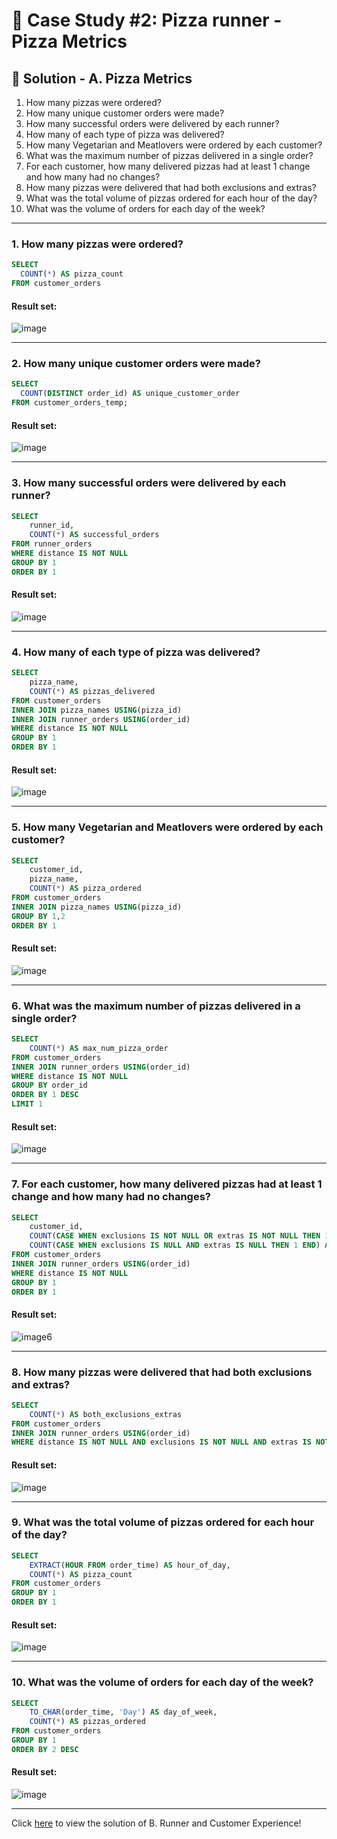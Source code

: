 # 🍕 Case Study #2: Pizza runner - Pizza Metrics

## 🍝 Solution - A. Pizza Metrics

1. How many pizzas were ordered?
2. How many unique customer orders were made?
3. How many successful orders were delivered by each runner?
4. How many of each type of pizza was delivered?
5. How many Vegetarian and Meatlovers were ordered by each customer?
6. What was the maximum number of pizzas delivered in a single order?
7. For each customer, how many delivered pizzas had at least 1 change and how many had no changes?
8. How many pizzas were delivered that had both exclusions and extras?
9. What was the total volume of pizzas ordered for each hour of the day?
10. What was the volume of orders for each day of the week?

***

###  1. How many pizzas were ordered?

```sql
SELECT 
  COUNT(*) AS pizza_count 
FROM customer_orders
``` 
	
#### Result set:
![image](https://user-images.githubusercontent.com/75075887/216674031-f798d28b-3135-4060-ac3f-139e8aec4c94.png)

***

###  2. How many unique customer orders were made?

```sql
SELECT 
  COUNT(DISTINCT order_id) AS unique_customer_order
FROM customer_orders_temp;
``` 
	
#### Result set:
![image](https://user-images.githubusercontent.com/75075887/216674490-da862e47-55f4-4f93-9aaa-d411988b125d.png)

***

###  3. How many successful orders were delivered by each runner?

```sql
SELECT 
	runner_id,
	COUNT(*) AS successful_orders
FROM runner_orders
WHERE distance IS NOT NULL
GROUP BY 1
ORDER BY 1
``` 
	
#### Result set:
![image](https://user-images.githubusercontent.com/75075887/216674983-69510b99-8dfd-479d-8ea3-8b1658d5d47b.png)

***

###  4. How many of each type of pizza was delivered?

```sql
SELECT 
	pizza_name,
	COUNT(*) AS pizzas_delivered 
FROM customer_orders
INNER JOIN pizza_names USING(pizza_id)
INNER JOIN runner_orders USING(order_id)
WHERE distance IS NOT NULL
GROUP BY 1
ORDER BY 1
``` 
	
#### Result set:
![image](https://user-images.githubusercontent.com/75075887/216675408-fa798f55-1b6c-47c3-9a79-ffc3f1d6fe23.png)

***

###  5. How many Vegetarian and Meatlovers were ordered by each customer?

```sql
SELECT 
	customer_id,
	pizza_name,
	COUNT(*) AS pizza_ordered
FROM customer_orders
INNER JOIN pizza_names USING(pizza_id)
GROUP BY 1,2
ORDER BY 1
``` 
	
#### Result set:
![image](https://user-images.githubusercontent.com/75075887/216675743-cc95d4c2-62c8-44ee-aac2-97b19a92e666.png)

***

###  6. What was the maximum number of pizzas delivered in a single order?

```sql
SELECT 
	COUNT(*) AS max_num_pizza_order
FROM customer_orders
INNER JOIN runner_orders USING(order_id)
WHERE distance IS NOT NULL
GROUP BY order_id
ORDER BY 1 DESC
LIMIT 1
``` 
	
#### Result set:
![image](https://user-images.githubusercontent.com/75075887/216676722-0832bf1b-3d1b-4a3b-ade4-04f6f69d8879.png)

***

###  7. For each customer, how many delivered pizzas had at least 1 change and how many had no changes?

```sql
SELECT 
	customer_id,
	COUNT(CASE WHEN exclusions IS NOT NULL OR extras IS NOT NULL THEN 1 END) AS atleast_one_change,
	COUNT(CASE WHEN exclusions IS NULL AND extras IS NULL THEN 1 END) AS no_change
FROM customer_orders
INNER JOIN runner_orders USING(order_id)
WHERE distance IS NOT NULL
GROUP BY 1
ORDER BY 1
``` 

#### Result set:
![image](https://user-images.githubusercontent.com/75075887/216677940-3a75b199-91fa-4e0b-ab67-1b64300f1423.png)6

***

###  8. How many pizzas were delivered that had both exclusions and extras?

```sql
SELECT 
	COUNT(*) AS both_exclusions_extras
FROM customer_orders
INNER JOIN runner_orders USING(order_id)
WHERE distance IS NOT NULL AND exclusions IS NOT NULL AND extras IS NOT NULL
``` 
	
#### Result set:
![image](https://user-images.githubusercontent.com/75075887/216679113-10a03411-c89d-43a1-9c13-72e1426a6f4e.png)

***

###  9. What was the total volume of pizzas ordered for each hour of the day?

```sql
SELECT 
	EXTRACT(HOUR FROM order_time) AS hour_of_day,
	COUNT(*) AS pizza_count
FROM customer_orders
GROUP BY 1
ORDER BY 1
``` 
	
#### Result set:
![image](https://user-images.githubusercontent.com/75075887/216679926-bd13c8e1-c69a-4847-acac-994fb09d82af.png)

***

###  10. What was the volume of orders for each day of the week?

```sql
SELECT 
	TO_CHAR(order_time, 'Day') AS day_of_week,
	COUNT(*) AS pizzas_ordered	 
FROM customer_orders
GROUP BY 1
ORDER BY 2 DESC
``` 
	
#### Result set:
![image](https://user-images.githubusercontent.com/75075887/216683908-393b2ece-d616-4693-836a-e9c133a1aadc.png)

***

Click [here](https://github.com/manaswikamila05/8-Week-SQL-Challenge/blob/main/Case%20Study%20%23%202%20-%20Pizza%20Runner/B.%20Runner%20and%20Customer%20Experience.md) to view the solution of B. Runner and Customer Experience!
